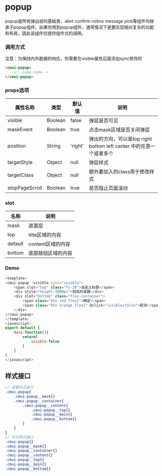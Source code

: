 # popup
popup是所有弹出层的基础类，alert confirm notice message pick等组件均继承于popup组件，如果你用到popup组件，通常情况下是要实现相对复杂的功能和布局，因此该组件仅提供组件式的调用。

### 调用方式
注意：为保持内外数据的响应，你需要在visible属性后面添加sync修饰符
```html
<cmui-popup>
    <!--some code-->
</cmui-popup>
```
### props选项

| 属性名称  |类型|默认值|说明
|---|---|---|---|
|visible|Boolean|false|弹层是否可见
|maskEvent|Boolean|true|点击mask区域是否关闭弹层
|position|String|'right'|弹出的方向，可以是top right bottom left center 中的任意一个或者多个
|targetStyle|Object|null|弹层样式
|targetClass|Object|null|额外要加入的class用于修改样式
|stopPageScroll|Boolean|true|是否阻止页面滚动


### slot

| 名称  |说明|
|---|---|
|mask|遮罩层
|  top |title区域的内容
|default|content区域的内容
|bottom|底部按钮区域的内容
### Demo
```javascript
<template>
<cmui-popup :visible.sync="visible">
    <span slot="top" class="fs-20">自定义标题</span>
    <div style="height:1000px">很高的容器</div>
    <div slot="bottom" class="flex-container">
        <span class="btn red flex1">确定</span>
        <span class="btn orange flex1" @click="visible=false">取消</span>
    </div>
</cmui-popup>
</template>
<javascript>
export default {
    data:function(){
        return{
            visible:false
        }
    }
}
</javascript>
```
## 样式接口
```scss
// 层叠样式接口
.cmui-popup{
	.cmui-popup__mask{}
	.cmui-popup__container{
		.cmui-popup__content{
			.cmui-popup__top{}
			.cmui-popup__main{}
			.cmui-popup__bottom{}
		}
	}
}
// 平行样式接口
.cmui-popup{}
.cmui-popup__mask{}
.cmui-popup__container{}
.cmui-popup__content{}
.cmui-popup__top{}
.cmui-popup__main{}
.cmui-popup__bottom{}
```